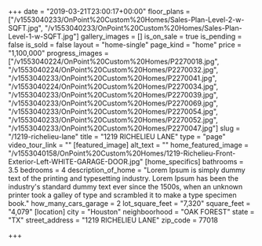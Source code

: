 +++
date = "2019-03-21T23:00:17+00:00"
floor_plans = ["/v1553040233/OnPoint%20Custom%20Homes/Sales-Plan-Level-2-w-SQFT.jpg", "/v1553040233/OnPoint%20Custom%20Homes/Sales-Plan-Level-1-w-SQFT.jpg"]
gallery_images = []
is_on_sale = true
is_pending = false
is_sold = false
layout = "home-single"
page_kind = "home"
price = "1,100,000"
progress_images = ["/v1553040224/OnPoint%20Custom%20Homes/P2270018.jpg", "/v1553040224/OnPoint%20Custom%20Homes/P2270032.jpg", "/v1553040233/OnPoint%20Custom%20Homes/P2270041.jpg", "/v1553040224/OnPoint%20Custom%20Homes/P2270034.jpg", "/v1553040233/OnPoint%20Custom%20Homes/P2270039.jpg", "/v1553040233/OnPoint%20Custom%20Homes/P2270069.jpg", "/v1553040233/OnPoint%20Custom%20Homes/P2270054.jpg", "/v1553040233/OnPoint%20Custom%20Homes/P2270052.jpg", "/v1553040233/OnPoint%20Custom%20Homes/P2270047.jpg"]
slug = "/1219-richelieu-lane"
title = "1219 RICHELIEU LANE"
type = "page"
video_tour_link = ""
[featured_image]
alt_text = ""
home_featured_image = "/v1553040158/OnPoint%20Custom%20Homes/1219-Richelieu-Front-Exterior-Left-WHITE-GARAGE-DOOR.jpg"
[home_specifics]
bathrooms = 3.5
bedrooms = 4
description_of_home = "Lorem Ipsum is simply dummy text of the printing and typesetting industry. Lorem Ipsum has been the industry's standard dummy text ever since the 1500s, when an unknown printer took a galley of type and scrambled it to make a type specimen book."
how_many_cars_garage = 2
lot_square_feet = "7,320"
square_feet = "4,079"
[location]
city = "Houston"
neighboorhood = "OAK FOREST"
state = "TX"
street_address = "1219 RICHELIEU LANE"
zip_code = 77018

+++
